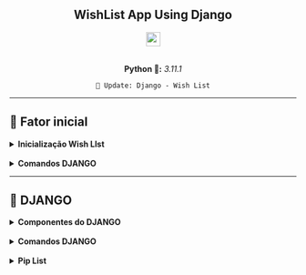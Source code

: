 <div align="center">

## WishList App Using Django
<img height="25" src="https://cdn.jsdelivr.net/gh/devicons/devicon/icons/django/django-plain.svg" />

</div>

<br>

<div align="center">

**Python 🐍:**  _3.11.1_

`🐍 Update: Django - Wish List`
</div>

<hr>


<div align="left">

## 🐍 Fator inicial

</div>

<details>
<summary>
    <strong>Inicialização Wish LIst</strong>
</summary>

* **Ambient Virtual**
    * `python -m venv env`


* **Instalações do Projeto**
    * `python.exe -m pip install --upgrade pip`
    * `pip install django`
    * `pip install rich`
    * `pip install art`

</details>

<br>

<details>
<summary>
    <strong>Comandos DJANGO</strong>
</summary>

* **Ambient Virtual**
    * `python -m venv env`


* **Instalações do Projeto**
    * `python.exe -m pip install --upgrade pip`
    * `pip install django`
    * `pip install rich`
    * `pip install art`

</details>

<hr>


<div align="left">

## 🐍 DJANGO

</div>

<details>
<summary>
    <strong>Componentes do DJANGO</strong>
</summary>

* **Ambient Virtual**
    * `python -m venv env`


* **Instalações do Projeto**
    * `python.exe -m pip install --upgrade pip`
    * `pip install django-crispy-forms`
    * `pip install django`
    * `pip install rich`
    * `pip install art`

</details>

<br>

<details>
<summary>
    <strong>Comandos DJANGO</strong>
</summary>

* **Inicialização**
    * `django-admin startproject wish`


* **Comandos Secundarios**
    * `django-admin startapp wishes`
    * `django-admin startapp accounts`

* **Comandos [static]**
    * `python manage.py collectstatic`

* **Comandos [user]**
    * `python manage.py createsuperuser`

</details>

<br>

<details>
<summary>
    <strong>Pip List</strong>
</summary>



</details>